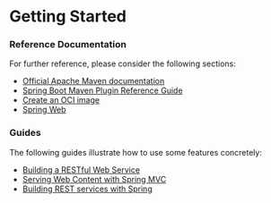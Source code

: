 # Getting Started

### Reference Documentation
For further reference, please consider the following sections:

* [Official Apache Maven documentation](https://maven.apache.org/guides/index.html)
* [Spring Boot Maven Plugin Reference Guide](https://docs.spring.io/spring-boot/docs/2.7.13-SNAPSHOT/maven-plugin/reference/html/)
* [Create an OCI image](https://docs.spring.io/spring-boot/docs/2.7.13-SNAPSHOT/maven-plugin/reference/html/#build-image)
* [Spring Web](https://docs.spring.io/spring-boot/docs/2.7.13-SNAPSHOT/reference/htmlsingle/#web)

### Guides
The following guides illustrate how to use some features concretely:

* [Building a RESTful Web Service](https://spring.io/guides/gs/rest-service/)
* [Serving Web Content with Spring MVC](https://spring.io/guides/gs/serving-web-content/)
* [Building REST services with Spring](https://spring.io/guides/tutorials/rest/)

